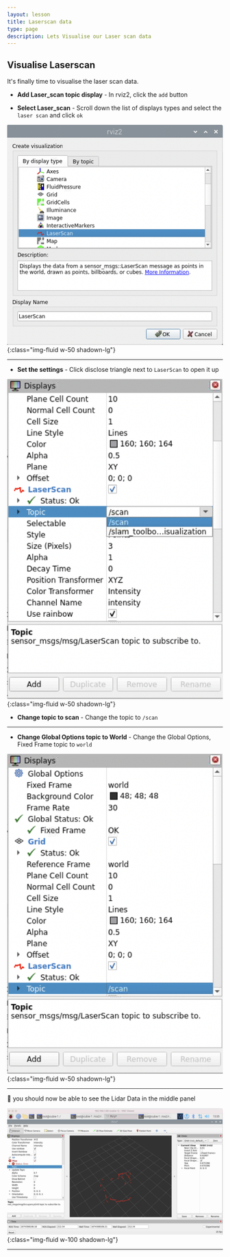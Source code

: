 ```yaml
---
layout: lesson
title: Laserscan data
type: page
description: Lets Visualise our Laser scan data
---
```


## Visualise Laserscan

It's finally time to visualise the laser scan data.

* **Add Laser_scan topic display** - In rviz2, click the `add` button

* **Select Laser_scan** - Scroll down the list of displays types and select the `laser scan` and click `ok`

![Create Display](assets/rviz04.png){:class="img-fluid w-50 shadown-lg"}

---

* **Set the settings** - Click disclose triangle next to `LaserScan` to open it up

![Create Display](assets/rviz05.png){:class="img-fluid w-50 shadown-lg"}

* **Change topic to scan** - Change the topic to `/scan`

---

* **Change Global Options topic to World** - Change the Global Options, Fixed Frame topic to `world`

![Create Display](assets/rviz06.png){:class="img-fluid w-50 shadown-lg"}

---

🥳 you should now be able to see the Lidar Data in the middle panel

![Create Display](assets/rviz2.jpg){:class="img-fluid w-100 shadown-lg"}

---
